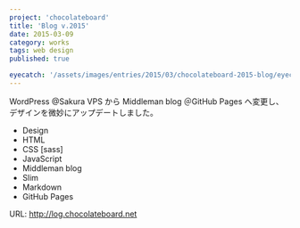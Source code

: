 ```yaml
---
project: 'chocolateboard'
title: 'Blog v.2015'
date: 2015-03-09
category: works
tags: web design
published: true

eyecatch: '/assets/images/entries/2015/03/chocolateboard-2015-blog/eyecatch.png'
---
```


WordPress @Sakura VPS から Middleman blog ＠GitHub Pages へ変更し、デザインを微妙にアップデートしました。

- Design
- HTML
- CSS [sass]
- JavaScript
- Middleman blog
- Slim
- Markdown
- GitHub Pages

URL: http://log.chocolateboard.net
